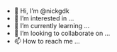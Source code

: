 - 👋 Hi, I’m @nickgdk
- 👀 I’m interested in ...
- 🌱 I’m currently learning ...
- 💞️ I’m looking to collaborate on ...
- 📫 How to reach me ...

<!---
nickgdk/nickgdk is a ✨ special ✨ repository because its `README.md` (this file) appears on your GitHub profile.
You can click the Preview link to take a look at your changes.
--->
